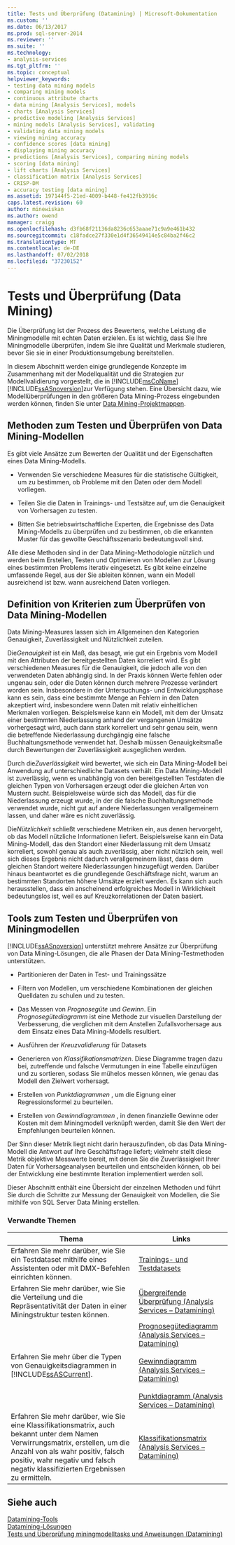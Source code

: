 ```yaml
---
title: Tests und Überprüfung (Datamining) | Microsoft-Dokumentation
ms.custom: ''
ms.date: 06/13/2017
ms.prod: sql-server-2014
ms.reviewer: ''
ms.suite: ''
ms.technology:
- analysis-services
ms.tgt_pltfrm: ''
ms.topic: conceptual
helpviewer_keywords:
- testing data mining models
- comparing mining models
- continuous attribute charts
- data mining [Analysis Services], models
- charts [Analysis Services]
- predictive modeling [Analysis Services]
- mining models [Analysis Services], validating
- validating data mining models
- viewing mining accuracy
- confidence scores [data mining]
- displaying mining accuracy
- predictions [Analysis Services], comparing mining models
- scoring [data mining]
- lift charts [Analysis Services]
- classification matrix [Analysis Services]
- CRISP-DM
- accuracy testing [data mining]
ms.assetid: 197144f5-21ed-4009-b448-fe412fb3916c
caps.latest.revision: 60
author: minewiskan
ms.author: owend
manager: craigg
ms.openlocfilehash: d3fb68f21136da8236c653aaae71c9a9e461b432
ms.sourcegitcommit: c18fadce27f330e1d4f36549414e5c84ba2f46c2
ms.translationtype: MT
ms.contentlocale: de-DE
ms.lasthandoff: 07/02/2018
ms.locfileid: "37230152"
---
```

# <a name="testing-and-validation-data-mining"></a>Tests und Überprüfung (Data Mining)
  Die Überprüfung ist der Prozess des Bewertens, welche Leistung die Miningmodelle mit echten Daten erzielen. Es ist wichtig, dass Sie Ihre Miningmodelle überprüfen, indem Sie ihre Qualität und Merkmale studieren, bevor Sie sie in einer Produktionsumgebung bereitstellen.  
  
 In diesem Abschnitt werden einige grundlegende Konzepte im Zusammenhang mit der Modellqualität und die Strategien zur Modellvalidierung vorgestellt, die in [!INCLUDE[msCoName](../../includes/msconame-md.md)] [!INCLUDE[ssASnoversion](../../includes/ssasnoversion-md.md)]zur Verfügung stehen. Eine Übersicht dazu, wie Modellüberprüfungen in den größeren Data Mining-Prozess eingebunden werden können, finden Sie unter [Data Mining-Projektmappen](data-mining-solutions.md).  
  
## <a name="methods-for-testing-and-validation-of-data-mining-models"></a>Methoden zum Testen und Überprüfen von Data Mining-Modellen  
 Es gibt viele Ansätze zum Bewerten der Qualität und der Eigenschaften eines Data Mining-Modells.  
  
-   Verwenden Sie verschiedene Measures für die statistische Gültigkeit, um zu bestimmen, ob Probleme mit den Daten oder dem Modell vorliegen.  
  
-   Teilen Sie die Daten in Trainings- und Testsätze auf, um die Genauigkeit von Vorhersagen zu testen.  
  
-   Bitten Sie betriebswirtschaftliche Experten, die Ergebnisse des Data Mining-Modells zu überprüfen und zu bestimmen, ob die erkannten Muster für das gewollte Geschäftsszenario bedeutungsvoll sind.  
  
 Alle diese Methoden sind in der Data Mining-Methodologie nützlich und werden beim Erstellen, Testen und Optimieren von Modellen zur Lösung eines bestimmten Problems iterativ eingesetzt. Es gibt keine einzelne umfassende Regel, aus der Sie ableiten können, wann ein Modell ausreichend ist bzw. wann ausreichend Daten vorliegen.  
  
## <a name="definition-of-criteria-for-validating-data-mining-models"></a>Definition von Kriterien zum Überprüfen von Data Mining-Modellen  
 Data Mining-Measures lassen sich im Allgemeinen den Kategorien Genauigkeit, Zuverlässigkeit und Nützlichkeit zuteilen.  
  
 Die*Genauigkeit* ist ein Maß, das besagt, wie gut ein Ergebnis vom Modell mit den Attributen der bereitgestellten Daten korreliert wird. Es gibt verschiedenen Measures für die Genauigkeit, die jedoch alle von den verwendeten Daten abhängig sind. In der Praxis können Werte fehlen oder ungenau sein, oder die Daten können durch mehrere Prozesse verändert worden sein. Insbesondere in der Untersuchungs- und Entwicklungsphase kann es sein, dass eine bestimmte Menge an Fehlern in den Daten akzeptiert wird, insbesondere wenn Daten mit relativ einheitlichen Merkmalen vorliegen. Beispielsweise kann ein Modell, mit dem der Umsatz einer bestimmten Niederlassung anhand der vergangenen Umsätze vorhergesagt wird, auch dann stark korreliert und sehr genau sein, wenn die betreffende Niederlassung durchgängig eine falsche Buchhaltungsmethode verwendet hat. Deshalb müssen Genauigkeitsmaße durch Bewertungen der Zuverlässigkeit ausgeglichen werden.  
  
 Durch die*Zuverlässigkeit* wird bewertet, wie sich ein Data Mining-Modell bei Anwendung auf unterschiedliche Datasets verhält. Ein Data Mining-Modell ist zuverlässig, wenn es unabhängig von den bereitgestellten Testdaten die gleichen Typen von Vorhersagen erzeugt oder die gleichen Arten von Mustern sucht. Beispielsweise würde sich das Modell, das für die Niederlassung erzeugt wurde, in der die falsche Buchhaltungsmethode verwendet wurde, nicht gut auf andere Niederlassungen verallgemeinern lassen, und daher wäre es nicht zuverlässig.  
  
 Die*Nützlichkeit* schließt verschiedene Metriken ein, aus denen hervorgeht, ob das Modell nützliche Informationen liefert. Beispielsweise kann ein Data Mining-Modell, das den Standort einer Niederlassung mit dem Umsatz korreliert, sowohl genau als auch zuverlässig, aber nicht nützlich sein, weil sich dieses Ergebnis nicht dadurch verallgemeinern lässt, dass dem gleichen Standort weitere Niederlassungen hinzugefügt werden. Darüber hinaus beantwortet es die grundlegende Geschäftsfrage nicht, warum an bestimmten Standorten höhere Umsätze erzielt werden. Es kann sich auch herausstellen, dass ein anscheinend erfolgreiches Modell in Wirklichkeit bedeutungslos ist, weil es auf Kreuzkorrelationen der Daten basiert.  
  
## <a name="tools-for-testing-and-validation-of-mining-models"></a>Tools zum Testen und Überprüfen von Miningmodellen  
 [!INCLUDE[ssASnoversion](../../includes/ssasnoversion-md.md)] unterstützt mehrere Ansätze zur Überprüfung von Data Mining-Lösungen, die alle Phasen der Data Mining-Testmethoden unterstützen.  
  
-   Partitionieren der Daten in Test- und Trainingssätze  
  
-   Filtern von Modellen, um verschiedene Kombinationen der gleichen Quelldaten zu schulen und zu testen.  
  
-   Das Messen von *Prognosegüte* und *Gewinn*. Ein *Prognosegütediagramm* ist eine Methode zur visuellen Darstellung der Verbesserung, die verglichen mit dem Anstellen Zufallsvorhersage aus dem Einsatz eines Data Mining-Modells resultiert.  
  
-   Ausführen der *Kreuzvalidierung* für Datasets  
  
-   Generieren von *Klassifikationsmatrizen*. Diese Diagramme tragen dazu bei, zutreffende und falsche Vermutungen in eine Tabelle einzufügen und zu sortieren, sodass Sie mühelos messen können, wie genau das Modell den Zielwert vorhersagt.  
  
-   Erstellen von *Punktdiagrammen* , um die Eignung einer Regressionsformel zu beurteilen.  
  
-   Erstellen von *Gewinndiagrammen* , in denen finanzielle Gewinne oder Kosten mit dem Miningmodell verknüpft werden, damit Sie den Wert der Empfehlungen beurteilen können.  
  
 Der Sinn dieser Metrik liegt nicht darin herauszufinden, ob das Data Mining-Modell die Antwort auf Ihre Geschäftsfrage liefert; vielmehr stellt diese Metrik objektive Messwerte bereit, mit denen Sie die Zuverlässigkeit Ihrer Daten für Vorhersageanalysen beurteilen und entscheiden können, ob bei der Entwicklung eine bestimmte Iteration implementiert werden soll.  
  
 Dieser Abschnitt enthält eine Übersicht der einzelnen Methoden und führt Sie durch die Schritte zur Messung der Genauigkeit von Modellen, die Sie mithilfe von SQL Server Data Mining erstellen.  
  
### <a name="related-topics"></a>Verwandte Themen  
  
|Thema|Links|  
|------------|-----------|  
|Erfahren Sie mehr darüber, wie Sie ein Testdataset mithilfe eines Assistenten oder mit DMX-Befehlen einrichten können.|[Trainings- und Testdatasets](training-and-testing-data-sets.md)|  
|Erfahren Sie mehr darüber, wie Sie die Verteilung und die Repräsentativität der Daten in einer Miningstruktur testen können.|[Übergreifende Überprüfung &#40;Analysis Services – Datamining&#41;](cross-validation-analysis-services-data-mining.md)|  
|Erfahren Sie mehr über die Typen von Genauigkeitsdiagrammen in [!INCLUDE[ssASCurrent](../../includes/ssascurrent-md.md)].|[Prognosegütediagramm &#40;Analysis Services – Datamining&#41;](lift-chart-analysis-services-data-mining.md)<br /><br /> [Gewinndiagramm &#40;Analysis Services – Datamining&#41;](profit-chart-analysis-services-data-mining.md)<br /><br /> [Punktdiagramm &#40;Analysis Services – Datamining&#41;](scatter-plot-analysis-services-data-mining.md)|  
|Erfahren Sie mehr darüber, wie Sie eine Klassifikationsmatrix, auch bekannt unter dem Namen Verwirrungsmatrix, erstellen, um die Anzahl von als wahr positiv, falsch positiv, wahr negativ und falsch negativ klassifizierten Ergebnissen zu ermitteln.|[Klassifikationsmatrix &#40;Analysis Services – Datamining&#41;](classification-matrix-analysis-services-data-mining.md)|  
  
## <a name="see-also"></a>Siehe auch  
 [Datamining-Tools](data-mining-tools.md)   
 [Datamining-Lösungen](data-mining-solutions.md)   
 [Tests und Überprüfung miningmodelltasks und Anweisungen &#40;Datamining&#41;](testing-and-validation-tasks-and-how-tos-data-mining.md)  
  
  
